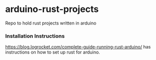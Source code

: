 # arduino-rust-projects
Repo to hold rust projects written in arduino

### Installation Instructions
https://blog.logrocket.com/complete-guide-running-rust-arduino/ has instructions on how to set up rust for arduino.